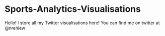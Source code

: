 # Sports-Analytics-Visualisations

Hello! I store all my Twitter visualisations here! You can find me on twitter at @nrehiew
